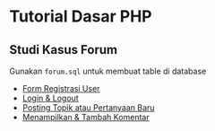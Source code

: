 # Tutorial Dasar PHP
## Studi Kasus Forum

Gunakan `forum.sql` untuk membuat table di database

- [Form Registrasi User](https://www.myphptutorials.com/tutorials/11/studi-kasus-forum-form-registrasi-user)
- [Login & Logout](https://www.myphptutorials.com/tutorials/12/studi-kasus-forum-form-login-user-log-out-sistem)
- [Posting Topik atau Pertanyaan Baru](https://www.myphptutorials.com/tutorials/13/studi-kasus-forum-posting-topik-atau-pertanyaan-baru)
- [Menampilkan & Tambah Komentar](https://www.myphptutorials.com/tutorials/14/studi-kasus-forum-menambah-komentar-menampilkan-komentar-atau-jawaban)

